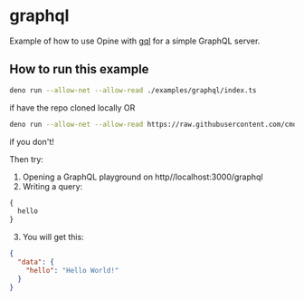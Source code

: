 # graphql

Example of how to use Opine with [gql](https://github.com/deno-libs/gql) for a
simple GraphQL server.

## How to run this example

```sh
deno run --allow-net --allow-read ./examples/graphql/index.ts
```

if have the repo cloned locally OR

```sh
deno run --allow-net --allow-read https://raw.githubusercontent.com/cmorten/opine/main/examples/graphql/index.ts
```

if you don't!

Then try:

1. Opening a GraphQL playground on http//localhost:3000/graphql
2. Writing a query:

```graphql
{
  hello
}
```

3. You will get this:

```json
{
  "data": {
    "hello": "Hello World!"
  }
}
```
